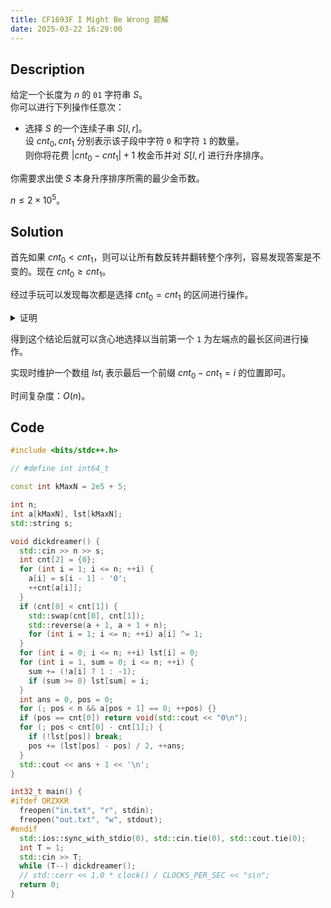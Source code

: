 ```yaml
---
title: CF1693F I Might Be Wrong 题解
date: 2025-03-22 16:29:00
---
```


## Description

给定一个长度为 $n$ 的 `01` 字符串 $S$。  
你可以进行下列操作任意次：

- 选择 $S$ 的一个连续子串 $S[l,r]$。  
设 $cnt_0,cnt_1$ 分别表示该子段中字符 `0` 和字符 `1` 的数量。  
则你将花费 $|cnt_0-cnt_1|+1$ 枚金币并对 $S[l,r]$ 进行升序排序。

你需要求出使 $S$ 本身升序排序所需的最少金币数。

$n\leq 2\times 10^5$。

## Solution

首先如果 $cnt_0<cnt_1$，则可以让所有数反转并翻转整个序列，容易发现答案是不变的。现在 $cnt_0\geq cnt_1$。

经过手玩可以发现每次都是选择 $cnt_0=cnt_1$ 的区间进行操作。

<details>
<summary>证明</summary>

设 $d=cnt_0-cnt_1$，现在需要证明可以通过不超过 $d+1$ 次 $cnt_0=cnt_1$ 操作将整个序列排序。

如果 $a_1=0$，则把第一个数删掉后可归纳为 $d-1$ 的问题。

如果 $a_1=1$，由于 $cnt_0>cnt_1$，所以必然存在一个前缀使得其 $0$ 和 $1$ 的个数相等，操作这个前缀并把第一个 $0$ 删掉也可归纳为 $d-1$ 的问题。

</details>

得到这个结论后就可以贪心地选择以当前第一个 `1` 为左端点的最长区间进行操作。

实现时维护一个数组 $lst_i$ 表示最后一个前缀 $cnt_0-cnt_1=i$ 的位置即可。

时间复杂度：$O(n)$。

## Code

```cpp
#include <bits/stdc++.h>

// #define int int64_t

const int kMaxN = 2e5 + 5;

int n;
int a[kMaxN], lst[kMaxN];
std::string s;

void dickdreamer() {
  std::cin >> n >> s;
  int cnt[2] = {0};
  for (int i = 1; i <= n; ++i) {
    a[i] = s[i - 1] - '0';
    ++cnt[a[i]];
  }
  if (cnt[0] < cnt[1]) {
    std::swap(cnt[0], cnt[1]);
    std::reverse(a + 1, a + 1 + n);
    for (int i = 1; i <= n; ++i) a[i] ^= 1;
  }
  for (int i = 0; i <= n; ++i) lst[i] = 0;
  for (int i = 1, sum = 0; i <= n; ++i) {
    sum += (!a[i] ? 1 : -1);
    if (sum >= 0) lst[sum] = i;
  }
  int ans = 0, pos = 0;
  for (; pos < n && a[pos + 1] == 0; ++pos) {}
  if (pos == cnt[0]) return void(std::cout << "0\n");
  for (; pos < cnt[0] - cnt[1];) {
    if (!lst[pos]) break;
    pos += (lst[pos] - pos) / 2, ++ans;
  }
  std::cout << ans + 1 << '\n';
}

int32_t main() {
#ifdef ORZXKR
  freopen("in.txt", "r", stdin);
  freopen("out.txt", "w", stdout);
#endif
  std::ios::sync_with_stdio(0), std::cin.tie(0), std::cout.tie(0);
  int T = 1;
  std::cin >> T;
  while (T--) dickdreamer();
  // std::cerr << 1.0 * clock() / CLOCKS_PER_SEC << "s\n";
  return 0;
}
```